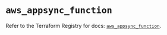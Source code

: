 # `aws_appsync_function`

Refer to the Terraform Registry for docs: [`aws_appsync_function`](https://registry.terraform.io/providers/hashicorp/aws/6.12.0/docs/resources/appsync_function).
